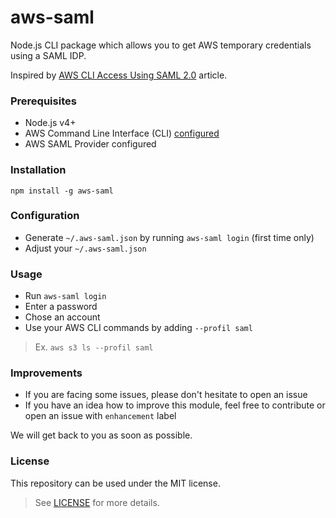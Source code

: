 # aws-saml

Node.js CLI package which allows you to get AWS temporary credentials using a SAML IDP. 

Inspired by [AWS CLI Access Using SAML 2.0][1] article.

### Prerequisites

- Node.js v4+
- AWS Command Line Interface (CLI) [configured][2]
- AWS SAML Provider configured

### Installation

`npm install -g aws-saml`

### Configuration

* Generate `~/.aws-saml.json` by running `aws-saml login` (first time only)
* Adjust your `~/.aws-saml.json`

### Usage

* Run `aws-saml login`
* Enter a password
* Chose an account
* Use your AWS CLI commands by adding `--profil saml`

> Ex. `aws s3 ls --profil saml`

### Improvements

* If you are facing some issues, please don't hesitate to open an issue
* If you have an idea how to improve this module, feel free to contribute or open an issue with `enhancement` label

We will get back to you as soon as possible.

### License

This repository can be used under the MIT license.
> See [LICENSE][3] for more details.

[1]: https://aws.amazon.com/ru/blogs/security/how-to-implement-a-general-solution-for-federated-apicli-access-using-saml-2-0
[2]: https://docs.aws.amazon.com/cli/latest/userguide/cli-chap-getting-started.html
[3]: https://github.com/ddimitrioglo/aws-saml/blob/master/LICENSE
